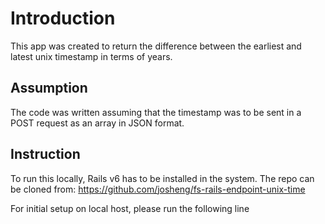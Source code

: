 # Introduction

This app was created to return the difference between the earliest and latest unix timestamp in terms of years.

## Assumption

The code was written assuming that the timestamp was to be sent in a POST request as an array in JSON format.

## Instruction

To run this locally, Rails v6 has to be installed in the system.
The repo can be cloned from: https://github.com/josheng/fs-rails-endpoint-unix-time

For initial setup on local host, please run the following line
